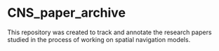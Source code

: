 # CNS_paper_archive

This repository was created to track and annotate the research papers studied in the process of working on spatial navigation models.
